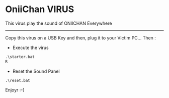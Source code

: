 # OniiChan VIRUS
This virus play the sound of ONIICHAN Everywhere
______________________
Copy this virus on a USB Key and then, plug it to your Victim PC... Then :
- Execute the virus
```bat
.\starter.bat
R
```
- Reset the Sound Panel
```
.\reset.bat
```
Enjoyr :-)
